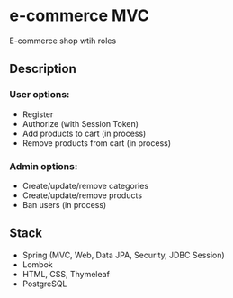 # e-commerce MVC
E-commerce shop wtih roles
## Description
### User options:
* Register
* Authorize (with Session Token)
* Add products to cart (in process)
* Remove products from cart (in process)
### Admin options:
* Create/update/remove categories
* Create/update/remove products
* Ban users (in process)
## Stack
* Spring (MVC, Web, Data JPA, Security, JDBC Session)
* Lombok
* HTML, CSS, Thymeleaf
* PostgreSQL
